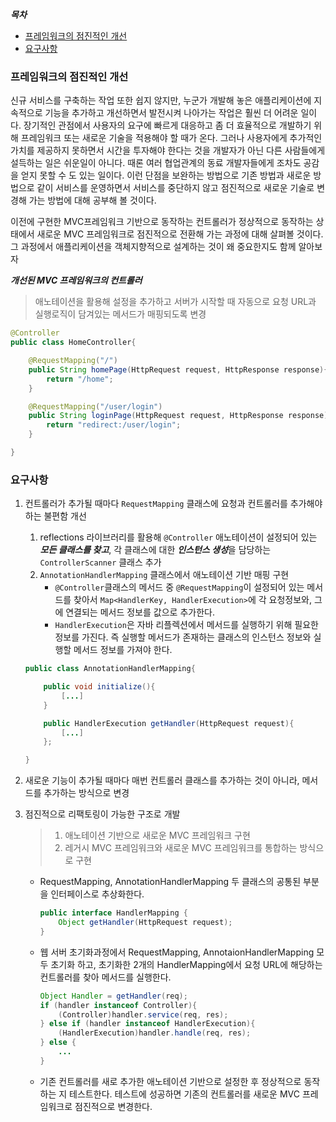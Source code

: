 ***목차***
- [프레임워크의 점진적인 개선](#프레임워크의-점진적인-개선)
- [요구사항](#요구사항)

### 프레임워크의 점진적인 개선


신규 서비스를 구축하는 작업 또한 쉽지 않지만, 누군가 개발해 놓은 애플리케이션에 지속적으로 기능을 추가하고 개선하면서 발전시켜 나아가는 작업은 훨씬 더 어려운 일이다. 장기적인 관점에서 사용자의 요구에 빠르게 대응하고 좀 더 효율적으로 개발하기 위해 프레임워크 또는 새로운 기술을 적용해야 할 때가 온다. 그러나 사용자에게 추가적인 가치를 제공하지 못하면서 시간을 투자해야 한다는 것을 개발자가 아닌 다른 사람들에게 설득하는 일은 쉬운일이 아니다. 때론 여러 협업관계의 동료 개발자들에게 조차도 공감을 얻지 못할 수 도 있는 일이다. 이런 단점을 보완하는 방법으로 기존 방법과 새로운 방법으로 같이 서비스를 운영하면서 서비스를 중단하지 않고 점진적으로 새로운 기술로 변경해 가는 방법에 대해 공부해 볼 것이다.

이전에 구현한 MVC프레임워크 기반으로 동작하는 컨트롤러가 정상적으로 동작하는 상태에서 새로운 MVC 프레임워크로 점진적으로 전환해 가는 과정에 대해 살펴볼 것이다. 그 과정에서 애플리케이션을 객체지향적으로 설계하는 것이 왜 중요한지도 함께 알아보자

***개선된 MVC 프레임워크의 컨트롤러***

> 애노테이션을 활용해 설정을 추가하고 서버가 시작할 때 자동으로 요청 URL과 실행로직이 담겨있는 메서드가 매핑되도록 변경

```java
@Controller
public class HomeController{

	@RequestMapping("/")
	public String homePage(HttpRequest request, HttpResponse response){
		return "/home";
	}

	@RequestMapping("/user/login")
	public String loginPage(HttpRequest request, HttpResponse response){
		return "redirect:/user/login";
	}

}
```

### 요구사항

1. 컨트롤러가 추가될 때마다 `RequestMapping` 클래스에 요청과 컨트롤러를 추가해야 하는 불편함 개선
    1. reflections 라이브러리를 활용해 `@Controller` 애노테이션이 설정되어 있는 ***모든 클래스를 찾고***, 각 클래스에 대한 ***인스턴스 생성***을 담당하는 `ControllerScanner` 클래스 추가
    2. `AnnotationHandlerMapping` 클래스에서 애노테이션 기반 매핑 구현
        - `@Controller`클래스의 메서드 중 `@RequestMapping`이 설정되어 있는 메서드를 찾아서 `Map<HandlerKey, HandlerExecution>`에 각 요청정보와, 그에 연결되는 메서드 정보를 값으로 추가한다.
        - `HandlerExecution`은 자바 리플렉션에서 메서드를 실행하기 위해 필요한 정보를 가진다. 즉 실행할 메서드가 존재하는 클래스의 인스턴스 정보와 실행할 메서드 정보를 가져야 한다.

    ```java
    public class AnnotationHandlerMapping{

        public void initialize(){
            [...]
        }

        public HandlerExecution getHandler(HttpRequest request){
            [...]	
        };

    }
    ```

2. 새로운 기능이 추가될 때마다 매번 컨트롤러 클래스를 추가하는 것이 아니라, 메서드를 추가하는 방식으로 변경
3. 점진적으로 리팩토링이 가능한 구조로 개발

   > 1. 애노테이션 기반으로 새로운 MVC 프레임워크 구현
   > 2. 레거시 MVC 프레임워크와 새로운 MVC 프레임워크를 통합하는 방식으로 구현

   - RequestMapping, AnnotationHandlerMapping 두 클래스의 공통된 부분을 인터페이스로 추상화한다.

       ```java
       public interface HandlerMapping {
           Object getHandler(HttpRequest request);
       }
       ```

   - 웹 서버 초기화과정에서 RequestMapping, AnnotaionHandlerMapping 모두 초기화 하고, 초기화한 2개의 HandlerMapping에서 요청 URL에 해당하는 컨트롤러를 찾아 메서드를 실행한다.

       ```java
       Object Handler = getHandler(req);
       if (handler instanceof Controller){
           (Controller)handler.service(req, res);
       } else if (handler instanceof HandlerExecution){
           (HandlerExecution)handler.handle(req, res);
       } else {
           ...
       }
       ```

   - 기존 컨트롤러를 새로 추가한 애노테이션 기반으로 설정한 후 정상적으로 동작하는 지 테스트한다. 테스트에 성공하면 기존의 컨트롤러를 새로운 MVC 프레임워크로 점진적으로 변경한다.